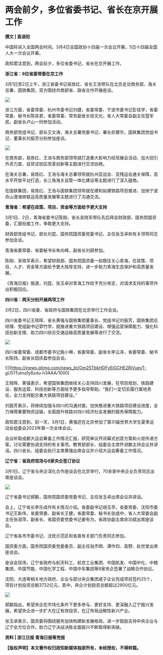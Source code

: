 # 两会前夕，多位省委书记、省长在京开展工作

**撰文 | 高语阳**

中国将进入全国两会时间。3月4日全国政协十四届一次会议开幕，5日十四届全国人大一次会议开幕。

政知君注意到，两会前夕，多位省委书记、省长在京开展工作。

**浙江省：6位省委常委在京工作**

3月1日至2日上午，浙江省委书记易炼红、省长王浩带队在北京走访商务部、海关总署、国铁集团，双方围绕共商部省、路省合作开展座谈。

![](https://inews.gtimg.com/news_bt/OsE6Fgolzo6SkR3vEJZ2AFesUa9bgBudojWqhlHZxUYQUAA/1000)

浙江方面，省委常委、杭州市委书记刘捷，省委常委、宁波市委书记彭佳学，省委常委、秘书长陈奕君，省委常委、常务副省长徐文光，省人大常委会副主任暨军民，副省长卢山一同参加活动。

商务部党组书记、部长王文涛，海关总署党委书记、署长俞建华，国铁集团党组书记、董事长刘振芳分别参加座谈。

![](https://inews.gtimg.com/news_bt/OlPO8GgbJOyi6hv6dxAPNUpZm0XFlHJw2OLPIFwLRLniMAA/1000)

在商务部，易炼红、王浩与商务部领导就打造重大影响力经贸展会活动、加大招引外资力度、自贸试验区改革创新等主题进行交流协商。

在海关总署，易炼红、王浩与海关总署领导就杭州亚运会、亚残运会通关保障，高水平开放平台打造，长三角海关监管一体化建设等主题进行了深入磋商。

在国铁集团，易炼红、王浩与国铁集团领导就在建和拟建铁路项目推进、加快宁波舟山港海铁联运高质量发展等主题进行了沟通交流。

**青海省：希望在政策、项目、资金等方面给予更大支持**

3月1日、2日，青海省委书记陈刚、省长吴晓军带队先后拜会财政部、国务院国资委，汇报衔接工作，争取更大支持。

财政部党组书记、部长刘昆，国务院国资委党委书记、主任张玉卓和有关领导同志参加会谈。

青海省委常委、省委秘书长朱向峰，副省长刘超参加。

陈刚、吴晓军表示，希望财政部、国务院国资委一如既往关心青海，在政策、项目、人才、资金等方面给予更大指导支持，进一步助力青海生态保护和高质量发展。

《青海日报》报道，刘昆、张玉卓对青海工作给予充分肯定，对请求支持的事项作出积极回应。

**四川省：两天分别开展两项工作**

3月2日，四川省委、省政府与国铁集团在北京举行工作会谈。

四川省委书记王晓晖、省长黄强与国铁集团董事长、党组书记刘振芳，国铁集团总经理、党组副书记郭竹学，就推进重大铁路项目建设、增强运营保障能力、强化科技创新支撑、助力四川综合交通运输高质量发展等进行了交流。

![](https://inews.gtimg.com/news_bt/O4E3j6l9wtVZm2mHMizjDglyFPoW6y6i7V3IVYBGjkpzUAA/1000)

四川省委常委、成都市委书记施小琳，省委常委、副省长李云泽，省委常委、秘书长陈炜，副省长田庆盈参加会谈。

![](https://inews.gtimg.com/news_bt/Om25TbkHDFyEjGCHE2RjVuevT-
gU51Tutnq1y8zdu-h3AAA/1000)

王晓晖、黄强表示，希望国铁集团继续关心支持四川发展，在项目规划、铁路建设、服务运营、科技创新等方面给予更多指导帮助。“我们一定切实履行属地责任，全力支持配合重大铁路项目建设。”

刘振芳表示，将继续加强与四川的沟通对接，加快推进重大铁路项目建设进度，全力保障重要物资运输，全面提升铁路对四川经济社会发展的服务保障能力。

政知君注意到，前一天，3月1日，黄强还在北京参加了第31届世界大学生夏季运动会组委会2023年第一次全体会议。

会议听取成都大运会筹备工作情况汇报，研究审议开闭幕式创意方案和火炬传递方案，讨论需要协调支持的有关事项。教育部部长、组委会主席怀进鹏主持会议并讲话。四川省长、组委会执行主席黄强出席会议并介绍大运会筹备工作情况。

**辽宁省：省政府现场与9家央企签订协议**

3月1日，辽宁省与央企深化合作座谈会在北京举行，70余家中央企业负责同志出席座谈会。

![](https://inews.gtimg.com/news_bt/O2f8vonSwg08T7gkjqzxru3jbGNYuD1ln_Z7npboAafFUAA/1000)

辽宁省委书记郝鹏，国务院国资委党委书记、主任张玉卓出席会议并讲话。

会上，辽宁省长李乐成作有关情况介绍。省委副书记胡玉亭，省委常委、沈阳市委书记王新伟，省委常委、副省长王健，省委常委、秘书长张成中，省人大常委会副主任张淑萍，副省长、省国资委党委书记姜有为，省政协副主席余功斌出席座谈会。

辽宁省各市市委书记、沈抚示范区和省直有关部门负责同志参加。

国资委方面，国务院国资委党委委员、副主任翁杰明、谭作钧、袁野、赵世堂出席座谈会。

座谈会现场，辽宁省政府与航天科工、航空工业集团、中国航发、中国中化、中粮集团、中国节能、中国化学工程、中国中车集团等8家央企签署了战略合作协议。

沈阳、大连等相关地方政府、企业与部分央企集团或子企业完成项目签约25个，项目计划投资总额3732亿元，其中，央企计划投资总额超过2900亿元。

![](https://inews.gtimg.com/news_bt/OnMdXtVwHTxi0E9gYi5uNKs9QgTyAaiF9iip7nz3FwXyYAA/1000)

郝鹏指出，希望央企在市场化条件下更多参与、更好支持、更深融入辽宁振兴发展。希望央企进一步扩大在辽有效投资，在辽布局战略性新兴产业。

张玉卓表示，国资委将围绕服务加快构建新发展格局，进一步鼓励支持中央企业与辽宁全方位合作，助力辽宁决战决胜全面振兴不断取得新突破。

**资料 | 浙江日报 青海日报等党报**

**【版权声明】本文著作权归政知新媒体独家所有，未经授权，不得转载。**

